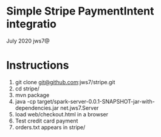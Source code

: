 # Simple Stripe PaymentIntent integratio
July 2020 jws7@

# Instructions
1) git clone git@github.com:jws7/stripe.git
2) cd stripe/
3) mvn package
4) java -cp target/spark-server-0.0.1-SNAPSHOT-jar-with-dependencies.jar net.jws7.Server
5) load web/checkout.html in a browser
6) Test credit card payment
7) orders.txt appears in stripe/
